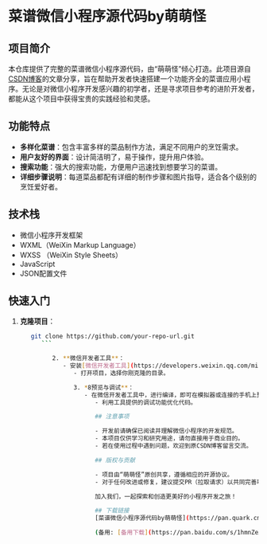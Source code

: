 # 菜谱微信小程序源代码by萌萌怪

## 项目简介

本仓库提供了完整的菜谱微信小程序源代码，由“萌萌怪”倾心打造。此项目源自[CSDN博客](https://blog.csdn.net/qq_42183184/article/details/82287632)的文章分享，旨在帮助开发者快速搭建一个功能齐全的菜谱应用小程序。无论是对微信小程序开发感兴趣的初学者，还是寻求项目参考的进阶开发者，都能从这个项目中获得宝贵的实践经验和灵感。

## 功能特点

- **多样化菜谱**：包含丰富多样的菜品制作方法，满足不同用户的烹饪需求。
- **用户友好的界面**：设计简洁明了，易于操作，提升用户体验。
- **搜索功能**：强大的搜索功能，方便用户迅速找到想要学习的菜谱。
- **详细步骤说明**：每道菜品都配有详细的制作步骤和图片指导，适合各个级别的烹饪爱好者。

## 技术栈

- 微信小程序开发框架
- WXML（WeiXin Markup Language）
- WXSS （WeiXin Style Sheets）
- JavaScript
- JSON配置文件

## 快速入门

1. **克隆项目**：
   ```bash
      git clone https://github.com/your-repo-url.git
         ```

            2. **微信开发者工具**：
               - 安装[微信开发者工具](https://developers.weixin.qq.com/miniprogram/dev/devtools/download.html)。
                  - 打开项目，选择你刚克隆的目录。

                  3. *8预览与调试**：
                     - 在微信开发者工具中，进行编译，即可在模拟器或连接的手机上预览。
                        - 利用工具提供的调试功能优化代码。

                        ## 注意事项

                        - 开发前请确保已阅读并理解微信小程序的开发规范。
                        - 本项目仅供学习和研究用途，请勿直接用于商业目的。
                        - 若在使用过程中遇到问题，欢迎到原CSDN博客留言交流。

                        ## 版权与贡献

                        - 项目由“萌萌怪”原创共享，遵循相应的开源协议。
                        - 对于任何改进或修复，建议提交PR（拉取请求）以共同完善项目。

                        加入我们，一起探索和创造更美好的小程序开发之旅！

                        ## 下载链接
                        [菜谱微信小程序源代码by萌萌怪](https://pan.quark.cn/s/012699655e89) 

                        (备用: [备用下载](https://pan.baidu.com/s/1hmnZeXtcZ2JoHKaqmArEFA?pwd=1234))
